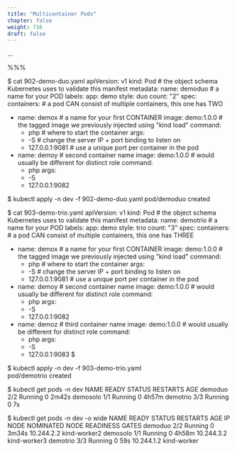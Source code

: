 ```yaml
---
title: "Multicontainer Pods"
chapter: false
weight: 716
draft: false
---
```



...

%%%

$ cat 902-demo-duo.yaml 
apiVersion: v1
kind: Pod                    # the object schema Kubernetes uses to validate this manifest
metadata:
  name: demoduo             # a name for your POD
  labels:
    app: demo
    style: duo
    count: "2"
spec:
  containers:                # a pod CAN consist of multiple containers, this one has TWO
  - name: demox              # a name for your first CONTAINER
    image: demo:1.0.0        # the tagged image we previously injected using "kind load"
    command:
    - php                    # where to start the container
    args:
    - -S                     # change the server IP + port binding to listen on
    - 127.0.0.1:9081         # use a unique port per container in the pod
  - name: demoy              # second container name
    image: demo:1.0.0        # would usually be different for distinct role
    command:
    - php
    args:
    - -S
    - 127.0.0.1:9082

$ kubectl apply -n dev -f 902-demo-duo.yaml 
pod/demoduo created

$ cat 903-demo-trio.yaml 
apiVersion: v1
kind: Pod                    # the object schema Kubernetes uses to validate this manifest
metadata:
  name: demotrio            # a name for your POD
  labels:
    app: demo
    style: trio
    count: "3"
spec:
  containers:                # a pod CAN consist of multiple containers, this one has THREE
  - name: demox              # a name for your first CONTAINER
    image: demo:1.0.0        # the tagged image we previously injected using "kind load"
    command:
    - php                    # where to start the container
    args:
    - -S                     # change the server IP + port binding to listen on
    - 127.0.0.1:9081         # use a unique port per container in the pod
  - name: demoy              # second container name
    image: demo:1.0.0        # would usually be different for distinct role
    command:
    - php
    args:
    - -S
    - 127.0.0.1:9082
  - name: demoz              # third container name
    image: demo:1.0.0        # would usually be different for distinct role
    command:
    - php
    args:
    - -S
    - 127.0.0.1:9083
$ 

$ kubectl apply -n dev -f 903-demo-trio.yaml                                                                           
pod/demotrio created

$ kubectl get pods -n dev
NAME       READY   STATUS    RESTARTS   AGE
demoduo    2/2     Running   0          2m42s
demosolo   1/1     Running   0          4h57m
demotrio   3/3     Running   0          7s

$ kubectl get pods -n dev -o wide
NAME       READY   STATUS    RESTARTS   AGE     IP           NODE           NOMINATED NODE   READINESS GATES
demoduo    2/2     Running   0          3m34s   10.244.2.2   kind-worker2   <none>           <none>
demosolo   1/1     Running   0          4h58m   10.244.3.2   kind-worker3   <none>           <none>
demotrio   3/3     Running   0          59s     10.244.1.2   kind-worker    <none>           <none>
